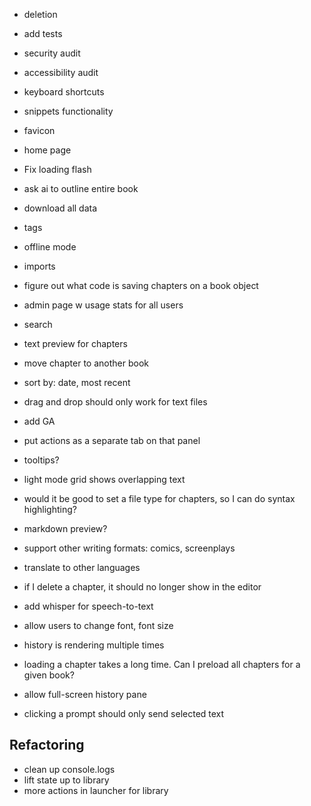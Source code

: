 - deletion
- add tests
- security audit
- accessibility audit
- keyboard shortcuts
- snippets functionality
- favicon
- home page
- Fix loading flash
- ask ai to outline entire book
- download all data
- tags
- offline mode
- imports
- figure out what code is saving chapters on a book object
- admin page w usage stats for all users
- search
- text preview for chapters
- move chapter to another book
- sort by: date, most recent
- drag and drop should only work for text files
- add GA
- put actions as a separate tab on that panel
- tooltips?
- light mode grid shows overlapping text

- would it be good to set a file type for chapters, so I can do syntax highlighting?
- markdown preview?
- support other writing formats: comics, screenplays
- translate to other languages
- if I delete a chapter, it should no longer show in the editor
- add whisper for speech-to-text
- allow users to change font, font size
- history is rendering multiple times
- loading a chapter takes a long time. Can I preload all chapters for a given book?
- allow full-screen history pane
- clicking a prompt should only send selected text

## Refactoring

- clean up console.logs
- lift state up to library
- more actions in launcher for library
